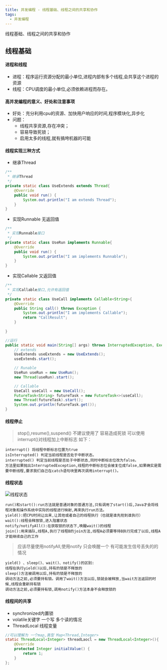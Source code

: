 ```yaml
---
title: 并发编程 - 线程基础、线程之间的共享和协作
tags:
  - 并发编程
---
```


线程基础、线程之间的共享和协作

## 线程基础

#### 进程和线程

- 进程：程序运行资源分配的最小单位,进程内部有多个线程,会共享这个进程的资源
- 线程：CPU调度的最小单位,必须依赖进程而存在。

#### 高并发编程的意义、好处和注意事项

- 好处：充分利用cpu的资源、加快用户响应的时间,程序模块化,异步化
- 问题：  
	- 线程共享资源,存在冲突；  
	- 容易导致死锁；  
	- 启用太多的线程,就有搞垮机器的可能
	
<!-- more -->  

#### 线程实现三种方式

- 继承Thread

```java
/**
 * 继承Thread
 */
private static class UseExtends extends Thread{
	@Override
	public void run() {
		System.out.println("I am extends Thread");
	}
}

```
- 实现Runnable 无返回值

```java
/**
 * 实现Runnable接口
 */
private static class UseRun implements Runnable{
	@Override
	public void run() {
		System.out.println("I am implements Runnable");
	}
}

```

- 实现Callable 又返回值

```java
/**
 * 实现Callable接口,允许有返回值
 */
private static class UseCall implements Callable<String>{
	@Override
	public String call() throws Exception {
		System.out.println("I am implements Callable");
		return "CallResult";
	}
	
}
```

```java
//运行
public static void main(String[] args) throws InterruptedException, ExecutionException {
	// extends
	UseExtends useExtends = new UseExtends();
	useExtends.start();

	// Runable
	UseRun useRun = new UseRun();
	new Thread(useRun).start();

	// Callable
	UseCall useCall = new UseCall();
	FutureTask<String> futureTask = new FutureTask<>(useCall);
	new Thread(futureTask).start();
	System.out.println(futureTask.get());
}
```

#### 线程停止

> stop(),resume(),suspend() 不建议使用了 容易造成死锁 可以使用interrupt()对线程加上中断标志 如下：

	interrupt() 将线程中断标志位置为true
	isInterrupted() 判定当前线程是否处于中断状态。
	interrupted() 判定当前线程是否处于中断状态,同时中断标志位改为false。
	方法里如果抛出InterruptedException,线程的中断标志位会被复位成false,如果确实是需要中断线程,要求我们自己在catch语句块里再次调用interrupt()。

#### 线程状态

![线程状态](http://image.tupelo.top/thread_status.png)

	run()和start():run方法就是普通对象的普通方法,只有调用了start()后,Java才会将线程对象和操作系统中实际的线程进行映射,再来执行run方法。  
	yield():把CPU时间让出来,让其他或者自己的线程执行（也就是谁先抢到谁执行） 
	wait():线程会释放锁,进入阻塞状态  
	notify/notifyAll():在获取锁的状态下,唤醒wait()的线程  
	join():用来插队,线程A,执行了线程B的join方法,线程A必须要等待B执行完成了以后,线程A才能继续自己的工作

> 应该尽量使用notifyAll,使用notify 只会唤醒一个 有可能发生信号丢失的的情况

```
yield() 、sleep()、wait()、notify()的区别:  
线程在执行yield()以后,持有的锁是不释放的  
sleep()方法被调用以后,持有的锁是不释放的  
调动方法之前,必须要持有锁。调用了wait()方法以后,锁就会被释放,当wait方法返回的时候,线程会重新持有锁  
调动方法之前,必须要持有锁,调用notify()方法本身不会释放锁的  
```

#### 线程间的共享

- synchronized内置锁
- volatile关键字 一个写 多个读的情况
- ThreadLocal 线程变量
```java
//可以理解为 一个map,类型 Map<Thread,Integer>
static ThreadLocal<Integer> threadLaocl = new ThreadLocal<Integer>(){
	@Override
	protected Integer initialValue() {
		return 1;
	}
};
```











